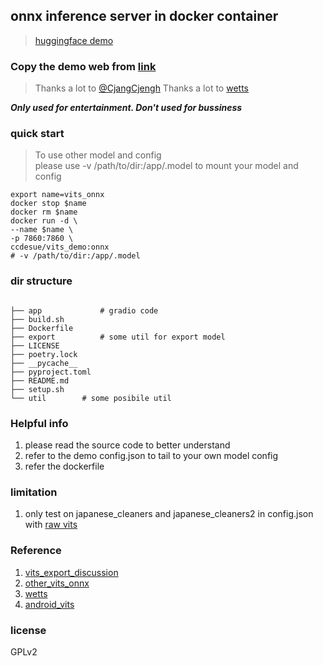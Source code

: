 ## onnx inference server in docker container
> [huggingface demo](https://huggingface.co/spaces/ccds/19_onnx) 

### Copy the demo web from [link](https://huggingface.co/spaces/skytnt/moe-japanese-tts/tree/main) 
> Thanks a lot to [@CjangCjengh](https://github.com/CjangCjengh)
> Thanks a lot to [wetts](https://github.com/wenet-e2e/wetts)

***Only used for entertainment.
Don't used for bussiness***

### quick start 
> To use other model and config<br> please use -v /path/to/dir:/app/.model to mount your model and config

```shell
export name=vits_onnx
docker stop $name
docker rm $name
docker run -d \
--name $name \
-p 7860:7860 \
ccdesue/vits_demo:onnx
# -v /path/to/dir:/app/.model
```




### dir structure
```

├── app             # gradio code 
├── build.sh
├── Dockerfile      
├── export          # some util for export model
├── LICENSE
├── poetry.lock
├── __pycache__
├── pyproject.toml
├── README.md
├── setup.sh
└── util        # some posibile util 

```

### Helpful info
1. please read the source code to better understand
2. refer to the demo config.json to tail to your own model config
3. refer the dockerfile 

### limitation
1. only  test  on japanese_cleaners and japanese_cleaners2 in config.json with  [raw vits](https://github.com/jaywalnut310/vits)


### Reference
1. [vits_export_discussion](https://github.com/MasayaKawamura/MB-iSTFT-VITS/issues/8)
2. [other_vits_onnx](https://github.com/NaruseMioShirakana/VitsOnnx)
3. [wetts](https://github.com/wenet-e2e/wetts)
4. [android_vits](https://github.com/weirdseed/Vits-Android-ncnn)

### license 
GPLv2